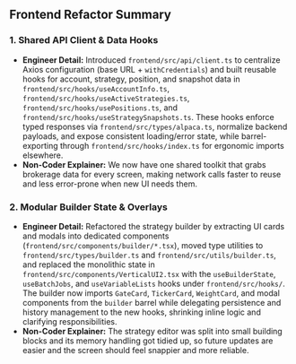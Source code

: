 ## Frontend Refactor Summary

### 1. Shared API Client & Data Hooks
- **Engineer Detail:** Introduced `frontend/src/api/client.ts` to centralize Axios configuration (base URL + `withCredentials`) and built reusable hooks for account, strategy, position, and snapshot data in `frontend/src/hooks/useAccountInfo.ts`, `frontend/src/hooks/useActiveStrategies.ts`, `frontend/src/hooks/usePositions.ts`, and `frontend/src/hooks/useStrategySnapshots.ts`. These hooks enforce typed responses via `frontend/src/types/alpaca.ts`, normalize backend payloads, and expose consistent loading/error state, while barrel-exporting through `frontend/src/hooks/index.ts` for ergonomic imports elsewhere.
- **Non-Coder Explainer:** We now have one shared toolkit that grabs brokerage data for every screen, making network calls faster to reuse and less error-prone when new UI needs them.

### 2. Modular Builder State & Overlays
- **Engineer Detail:** Refactored the strategy builder by extracting UI cards and modals into dedicated components (`frontend/src/components/builder/*.tsx`), moved type utilities to `frontend/src/types/builder.ts` and `frontend/src/utils/builder.ts`, and replaced the monolithic state in `frontend/src/components/VerticalUI2.tsx` with the `useBuilderState`, `useBatchJobs`, and `useVariableLists` hooks under `frontend/src/hooks/`. The builder now imports `GateCard`, `TickerCard`, `WeightCard`, and modal components from the `builder` barrel while delegating persistence and history management to the new hooks, shrinking inline logic and clarifying responsibilities.
- **Non-Coder Explainer:** The strategy editor was split into small building blocks and its memory handling got tidied up, so future updates are easier and the screen should feel snappier and more reliable.
